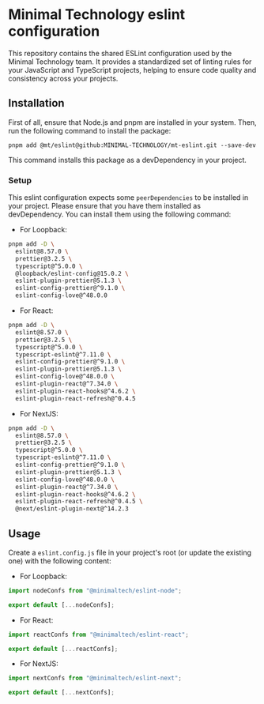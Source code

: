 # Minimal Technology eslint configuration

This repository contains the shared ESLint configuration used by the Minimal Technology team. It provides a standardized set of linting rules for your JavaScript and TypeScript projects, helping to ensure code quality and consistency across your projects.

## Installation

First of all, ensure that Node.js and pnpm are installed in your system. Then, run the following command to install the package:

```
pnpm add @mt/eslint@github:MINIMAL-TECHNOLOGY/mt-eslint.git --save-dev
```

This command installs this package as a devDependency in your project.

### Setup

This eslint configuration expects some `peerDependencies` to be installed in your project. Please ensure that you have them installed as devDependency.
You can install them using the following command:

- For Loopback:

```bash
pnpm add -D \
  eslint@8.57.0 \
  prettier@3.2.5 \
  typescript@^5.0.0 \
  @loopback/eslint-config@15.0.2 \
  eslint-plugin-prettier@5.1.3 \
  eslint-config-prettier@^9.1.0 \
  eslint-config-love@^48.0.0
```

- For React:

```bash
pnpm add -D \
  eslint@8.57.0 \
  prettier@3.2.5 \
  typescript@^5.0.0 \
  typescript-eslint@^7.11.0 \
  eslint-config-prettier@^9.1.0 \
  eslint-plugin-prettier@5.1.3 \
  eslint-config-love@^48.0.0 \
  eslint-plugin-react@^7.34.0 \
  eslint-plugin-react-hooks@^4.6.2 \
  eslint-plugin-react-refresh@^0.4.5
```

- For NextJS:

```bash
pnpm add -D \
  eslint@8.57.0 \
  prettier@3.2.5 \
  typescript@^5.0.0 \
  typescript-eslint@^7.11.0 \
  eslint-config-prettier@^9.1.0 \
  eslint-plugin-prettier@5.1.3 \
  eslint-config-love@^48.0.0 \
  eslint-plugin-react@^7.34.0 \
  eslint-plugin-react-hooks@^4.6.2 \
  eslint-plugin-react-refresh@^0.4.5 \
  @next/eslint-plugin-next@^14.2.3
```

## Usage

Create a `eslint.config.js` file in your project's root (or update the existing one) with the following content:

- For Loopback:

```ts
import nodeConfs from "@minimaltech/eslint-node";

export default [...nodeConfs];
```

- For React:

```ts
import reactConfs from "@minimaltech/eslint-react";

export default [...reactConfs];
```

- For NextJS:

```ts
import nextConfs from "@minimaltech/eslint-next";

export default [...nextConfs];
```
